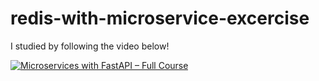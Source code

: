 # redis-with-microservice-excercise
I studied by following the video below!



[![Microservices with FastAPI – Full Course](https://img.youtube.com/vi/Cy9fAvsXGZA/0.jpg)](https://www.youtube.com/watch?v=Cy9fAvsXGZA)
